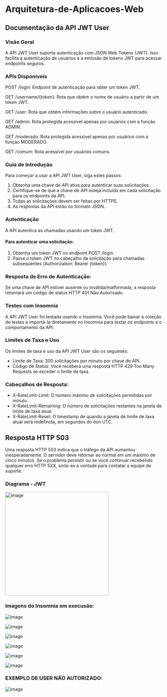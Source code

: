 # Arquitetura-de-Aplicacoes-Web

## Documentação da API JWT User

### Visão Geral

A API JWT User suporta autenticação com JSON Web Tokens (JWT). Isso facilita a autenticação de usuários e a emissão de tokens JWT para acessar endpoints seguros.

### APIs Disponíveis

POST /login: Endpoint de autenticação para obter um token JWT.

GET /username/{token}: Rota que obtém o nome de usuário a partir de um token JWT.

GET /user: Rota que obtém informações sobre o usuário autenticado.

GET /admin: Rota protegida acessível apenas por usuários com a função ADMIN.

GET /moderado: Rota protegida acessível apenas por usuários com a função MODERADO.

GET /comum: Rota acessível por usuários comuns.

### Guia de Introdução
Para começar a usar a API JWT User, siga estes passos:

1. Obtenha uma chave de API ativa para autenticar suas solicitações.
2. Certifique-se de que a chave de API esteja incluída em cada solicitação para os endpoints da API.
3. Todas as solicitações devem ser feitas por HTTPS.
4. As respostas da API estão no formato JSON.
 
### Autenticação
A API autentica as chamadas usando um token JWT.

#### Para autenticar uma solicitação:

1. Obtenha um token JWT no endpoint POST /login.
2. Passe o token JWT no cabeçalho da solicitação para chamadas subsequentes (Authorization: Bearer {token}).
   
### Resposta de Erro de Autenticação:

Se uma chave de API estiver ausente ou inválida/malformada, a resposta retornará um código de status HTTP 401 Não Autorizado.

### Testes com Insomnia
A API JWT User foi testada usando o Insomnia. Você pode baixar a coleção de testes e importá-la diretamente no Insomnia para testar os endpoints e o comportamento da API.

### Limites de Taxa e Uso

Os limites de taxa e uso da API JWT User são os seguintes:

- Limite de Taxa: 300 solicitações por minuto por chave de API.
- Código de Status: Você receberá uma resposta HTTP 429 Too Many Requests se exceder o limite de taxa.
  
### Cabeçalhos de Resposta:
- X-RateLimit-Limit: O número máximo de solicitações permitidas por minuto.
- X-RateLimit-Remaining: O número de solicitações restantes na janela de limite de taxa atual.
- X-RateLimit-Reset: O timestamp de quando a janela de limite de taxa atual será redefinida, em segundos do éon UTC.
  
## Resposta HTTP 503
Uma resposta HTTP 503 indica que o tráfego da API aumentou inesperadamente. O servidor deve retornar ao normal em um máximo de cinco minutos. Se o problema persistir ou se você continuar recebendo qualquer erro HTTP 5XX, sinta-se à vontade para contatar a equipe de suporte.


### Diagrama - JWT

<img width="331" alt="image" src="https://github.com/jadebrandao/Arquitetura-de-Aplicacoes-Web/assets/108814737/035ad773-4f97-4ece-88c2-f269b1926c13">


### Imagens do Insomnia em execusão: 

![image](https://github.com/jadebrandao/Arquitetura-de-Aplicacoes-Web/assets/108814737/07b1d97d-230d-49c1-bf4a-e9da8fc25a8c)

![image](https://github.com/jadebrandao/Arquitetura-de-Aplicacoes-Web/assets/108814737/078c25d7-1c76-41b0-aa7b-e1132eb417c8)

![image](https://github.com/jadebrandao/Arquitetura-de-Aplicacoes-Web/assets/108814737/152b3dbc-c977-4a26-8d59-413901ff0f3a)

![image](https://github.com/jadebrandao/Arquitetura-de-Aplicacoes-Web/assets/108814737/2aa6aa81-9dcc-4c8d-844c-6da8b8122e75)

![image](https://github.com/jadebrandao/Arquitetura-de-Aplicacoes-Web/assets/108814737/9ecca62d-890d-4b13-96a8-f2a7e4b4b2f4)

![image](https://github.com/jadebrandao/Arquitetura-de-Aplicacoes-Web/assets/108814737/4b1720c7-5bda-49a6-a95c-b3f848a1edeb)

### EXEMPLO DE USER NÃO AUTORIZADO:

![image](https://github.com/jadebrandao/Arquitetura-de-Aplicacoes-Web/assets/108814737/ee301811-2a9b-4e29-a2a8-46c8c69e2854)






